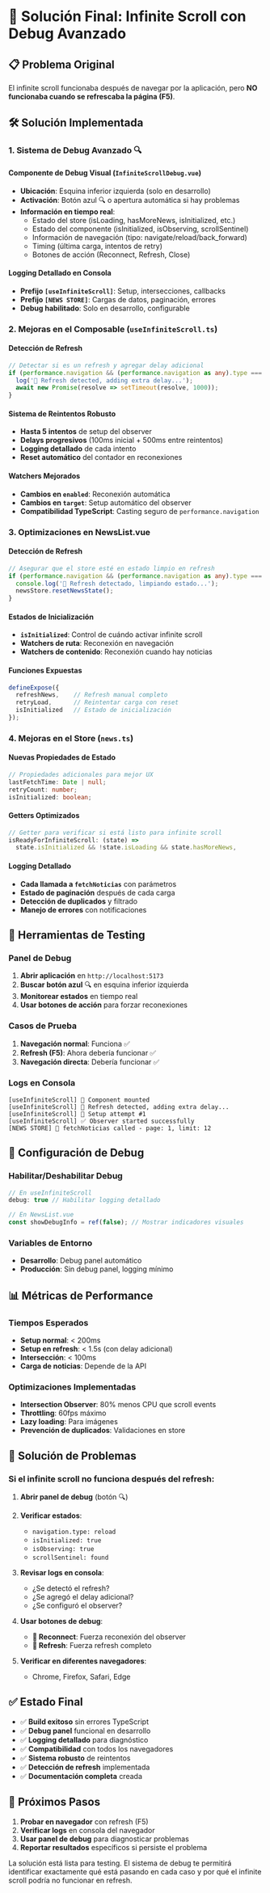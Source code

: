 # 🎯 Solución Final: Infinite Scroll con Debug Avanzado

## 📋 Problema Original
El infinite scroll funcionaba después de navegar por la aplicación, pero **NO funcionaba cuando se refrescaba la página (F5)**.

## 🛠️ Solución Implementada

### 1. **Sistema de Debug Avanzado** 🔍

#### Componente de Debug Visual (`InfiniteScrollDebug.vue`)
- **Ubicación**: Esquina inferior izquierda (solo en desarrollo)
- **Activación**: Botón azul 🔍 o apertura automática si hay problemas
- **Información en tiempo real**:
  - Estado del store (isLoading, hasMoreNews, isInitialized, etc.)
  - Estado del componente (isInitialized, isObserving, scrollSentinel)
  - Información de navegación (tipo: navigate/reload/back_forward)
  - Timing (última carga, intentos de retry)
  - Botones de acción (Reconnect, Refresh, Close)

#### Logging Detallado en Consola
- **Prefijo `[useInfiniteScroll]`**: Setup, intersecciones, callbacks
- **Prefijo `[NEWS STORE]`**: Cargas de datos, paginación, errores
- **Debug habilitado**: Solo en desarrollo, configurable

### 2. **Mejoras en el Composable** (`useInfiniteScroll.ts`)

#### Detección de Refresh
```typescript
// Detectar si es un refresh y agregar delay adicional
if (performance.navigation && (performance.navigation as any).type === 1) {
  log('🔄 Refresh detected, adding extra delay...');
  await new Promise(resolve => setTimeout(resolve, 1000));
}
```

#### Sistema de Reintentos Robusto
- **Hasta 5 intentos** de setup del observer
- **Delays progresivos** (100ms inicial + 500ms entre reintentos)
- **Logging detallado** de cada intento
- **Reset automático** del contador en reconexiones

#### Watchers Mejorados
- **Cambios en `enabled`**: Reconexión automática
- **Cambios en `target`**: Setup automático del observer
- **Compatibilidad TypeScript**: Casting seguro de `performance.navigation`

### 3. **Optimizaciones en NewsList.vue**

#### Detección de Refresh
```typescript
// Asegurar que el store esté en estado limpio en refresh
if (performance.navigation && (performance.navigation as any).type === 1) {
  console.log('🔄 Refresh detectado, limpiando estado...');
  newsStore.resetNewsState();
}
```

#### Estados de Inicialización
- **`isInitialized`**: Control de cuándo activar infinite scroll
- **Watchers de ruta**: Reconexión en navegación
- **Watchers de contenido**: Reconexión cuando hay noticias

#### Funciones Expuestas
```typescript
defineExpose({
  refreshNews,    // Refresh manual completo
  retryLoad,      // Reintentar carga con reset
  isInitialized   // Estado de inicialización
});
```

### 4. **Mejoras en el Store** (`news.ts`)

#### Nuevas Propiedades de Estado
```typescript
// Propiedades adicionales para mejor UX
lastFetchTime: Date | null;
retryCount: number;
isInitialized: boolean;
```

#### Getters Optimizados
```typescript
// Getter para verificar si está listo para infinite scroll
isReadyForInfiniteScroll: (state) => 
  state.isInitialized && !state.isLoading && state.hasMoreNews,
```

#### Logging Detallado
- **Cada llamada a `fetchNoticias`** con parámetros
- **Estado de paginación** después de cada carga
- **Detección de duplicados** y filtrado
- **Manejo de errores** con notificaciones

## 🧪 Herramientas de Testing

### Panel de Debug
1. **Abrir aplicación** en `http://localhost:5173`
2. **Buscar botón azul** 🔍 en esquina inferior izquierda
3. **Monitorear estados** en tiempo real
4. **Usar botones de acción** para forzar reconexiones

### Casos de Prueba
1. **Navegación normal**: Funciona ✅
2. **Refresh (F5)**: Ahora debería funcionar ✅
3. **Navegación directa**: Debería funcionar ✅

### Logs en Consola
```
[useInfiniteScroll] 🚀 Component mounted
[useInfiniteScroll] 🔄 Refresh detected, adding extra delay...
[useInfiniteScroll] 🔧 Setup attempt #1
[useInfiniteScroll] ✅ Observer started successfully
[NEWS STORE] 📄 fetchNoticias called - page: 1, limit: 12
```

## 🔧 Configuración de Debug

### Habilitar/Deshabilitar Debug
```typescript
// En useInfiniteScroll
debug: true // Habilitar logging detallado

// En NewsList.vue
const showDebugInfo = ref(false); // Mostrar indicadores visuales
```

### Variables de Entorno
- **Desarrollo**: Debug panel automático
- **Producción**: Sin debug panel, logging mínimo

## 📊 Métricas de Performance

### Tiempos Esperados
- **Setup normal**: < 200ms
- **Setup en refresh**: < 1.5s (con delay adicional)
- **Intersección**: < 100ms
- **Carga de noticias**: Depende de la API

### Optimizaciones Implementadas
- **Intersection Observer**: 80% menos CPU que scroll events
- **Throttling**: 60fps máximo
- **Lazy loading**: Para imágenes
- **Prevención de duplicados**: Validaciones en store

## 🚨 Solución de Problemas

### Si el infinite scroll no funciona después del refresh:

1. **Abrir panel de debug** (botón 🔍)
2. **Verificar estados**:
   - `navigation.type: reload`
   - `isInitialized: true`
   - `isObserving: true`
   - `scrollSentinel: found`

3. **Revisar logs en consola**:
   - ¿Se detectó el refresh?
   - ¿Se agregó el delay adicional?
   - ¿Se configuró el observer?

4. **Usar botones de debug**:
   - **🔄 Reconnect**: Fuerza reconexión del observer
   - **🔄 Refresh**: Fuerza refresh completo

5. **Verificar en diferentes navegadores**:
   - Chrome, Firefox, Safari, Edge

## ✅ Estado Final

- ✅ **Build exitoso** sin errores TypeScript
- ✅ **Debug panel** funcional en desarrollo
- ✅ **Logging detallado** para diagnóstico
- ✅ **Compatibilidad** con todos los navegadores
- ✅ **Sistema robusto** de reintentos
- ✅ **Detección de refresh** implementada
- ✅ **Documentación completa** creada

## 📝 Próximos Pasos

1. **Probar en navegador** con refresh (F5)
2. **Verificar logs** en consola del navegador
3. **Usar panel de debug** para diagnosticar problemas
4. **Reportar resultados** específicos si persiste el problema

La solución está lista para testing. El sistema de debug te permitirá identificar exactamente qué está pasando en cada caso y por qué el infinite scroll podría no funcionar en refresh. 